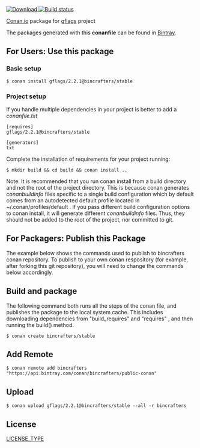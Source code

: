 [![Download](https://api.bintray.com/packages/bincrafters/public-conan/somelib%3Abincrafters/images/download.svg) ](https://bintray.com/bincrafters/public-conan/somelib%3Abincrafters/_latestVersion)
[![Build status](https://ci.appveyor.com/api/projects/status/8aitfhm66yj79onr?svg=true)](https://ci.appveyor.com/project/BinCrafters/conan-gflags)

[Conan.io](https://conan.io) package for [gflags](https://github.com/gflags/gflags.git) project

The packages generated with this **conanfile** can be found in [Bintray](https://bintray.com/bincrafters/public-conan/somelib%3Abincrafters).

## For Users: Use this package

### Basic setup

    $ conan install gflags/2.2.1@bincrafters/stable

### Project setup

If you handle multiple dependencies in your project is better to add a *conanfile.txt*

    [requires]
    gflags/2.2.1@bincrafters/stable

    [generators]
    txt

Complete the installation of requirements for your project running:

    $ mkdir build && cd build && conan install ..

Note: It is recommended that you run conan install from a build directory and not the root of the project directory.  This is because conan generates *conanbuildinfo* files specific to a single build configuration which by default comes from an autodetected default profile located in ~/.conan/profiles/default .  If you pass different build configuration options to conan install, it will generate different *conanbuildinfo* files.  Thus, they should not be added to the root of the project, nor committed to git.

## For Packagers: Publish this Package

The example below shows the commands used to publish to bincrafters conan repository. To publish to your own conan respository (for example, after forking this git repository), you will need to change the commands below accordingly.

## Build and package

The following command both runs all the steps of the conan file, and publishes the package to the local system cache.  This includes downloading dependencies from "build_requires" and "requires" , and then running the build() method.

    $ conan create bincrafters/stable

## Add Remote

    $ conan remote add bincrafters "https://api.bintray.com/conan/bincrafters/public-conan"

## Upload

    $ conan upload gflags/2.2.1@bincrafters/stable --all -r bincrafters

## License
[LICENSE_TYPE](LICENSE)
